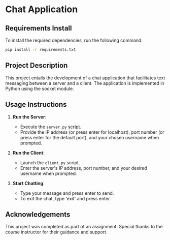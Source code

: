 # Chat Application

## Requirements Install
To install the required dependencies, run the following command:
```bash
pip install -r requirements.txt
```

## Project Description
This project entails the development of a chat application that facilitates text messaging between a server and a client. The application is implemented in Python using the socket module.

## Usage Instructions
1. **Run the Server**:
    - Execute the `server.py` script.
    - Provide the IP address (or press enter for localhost), port number (or press enter for the default port), and your chosen username when prompted.

2. **Run the Client**:
    - Launch the `client.py` script.
    - Enter the server's IP address, port number, and your desired username when prompted.

3. **Start Chatting**:
    - Type your message and press enter to send.
    - To exit the chat, type 'exit' and press enter.

## Acknowledgements
This project was completed as part of an assignment. Special thanks to the course instructor for their guidance and support.
